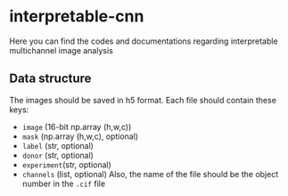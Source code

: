 # interpretable-cnn

Here you can find the codes and documentations regarding interpretable multichannel image analysis

## Data structure

The images should be saved in h5 format. Each file should contain these keys:
- `image` (16-bit np.array (h,w,c))
- `mask` (np.array (h,w,c), optional)
- `label` (str, optional)
- `donor` (str, optional) 
- `experiment`(str, optional)
- `channels` (list, optional)
Also, the name of the file should be the object number in the `.cif` file
